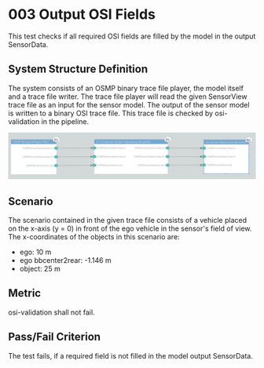 # 003 Output OSI Fields

This test checks if all required OSI fields are filled by the model in the output SensorData.

## System Structure Definition

The system consists of an OSMP binary trace file player, the model itself and a trace file writer.
The trace file player will read the given SensorView trace file as an input for the sensor model.
The output of the sensor model is written to a binary OSI trace file. This trace file is checked by osi-validation in the pipeline.

<img alt="System Structure" src="system_structure.png" width="600">

## Scenario

The scenario contained in the given trace file consists of a vehicle placed on the x-axis (y = 0) in front of the ego vehicle in the sensor's field of view.
The x-coordinates of the objects in this scenario are:

- ego: 10 m
- ego bbcenter2rear: -1.146 m
- object: 25 m

## Metric

osi-validation shall not fail.

## Pass/Fail Criterion

The test fails, if a required field is not filled in the model output SensorData.
